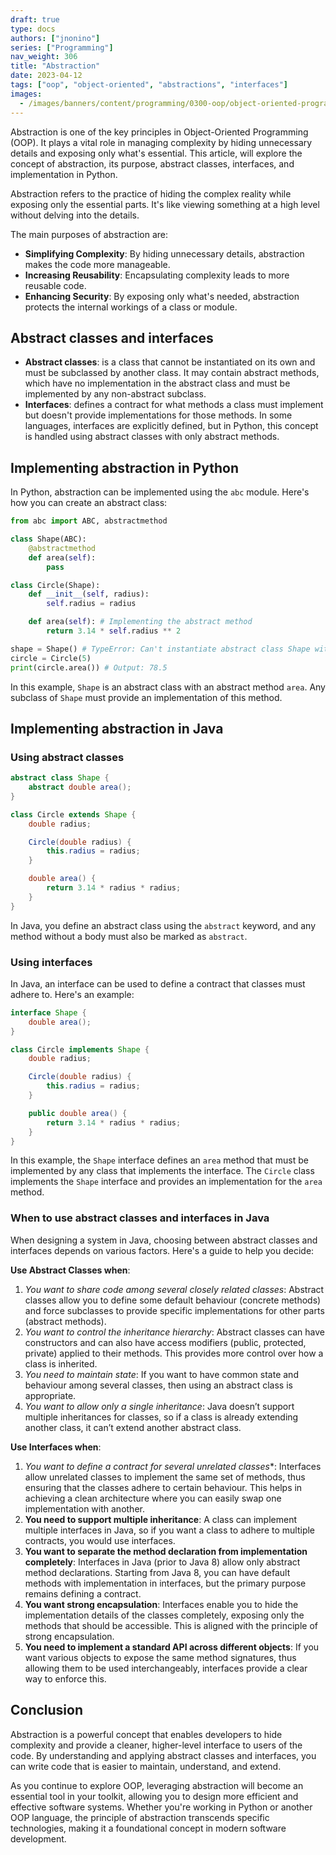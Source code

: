 ```yaml
---
draft: true
type: docs
authors: ["jnonino"]
series: ["Programming"]
nav_weight: 306
title: "Abstraction"
date: 2023-04-12
tags: ["oop", "object-oriented", "abstractions", "interfaces"]
images:
  - /images/banners/content/programming/0300-oop/object-oriented-programming.png
---
```


Abstraction is one of the key principles in Object-Oriented Programming (OOP). It plays a vital role in managing complexity by hiding unnecessary details and exposing only what's essential. This article, will explore the concept of abstraction, its purpose, abstract classes, interfaces, and implementation in Python.

Abstraction refers to the practice of hiding the complex reality while exposing only the essential parts. It's like viewing something at a high level without delving into the details.

The main purposes of abstraction are:

- **Simplifying Complexity**: By hiding unnecessary details, abstraction makes the code more manageable.
- **Increasing Reusability**: Encapsulating complexity leads to more reusable code.
- **Enhancing Security**: By exposing only what's needed, abstraction protects the internal workings of a class or module.

## Abstract classes and interfaces

- **Abstract classes**: is a class that cannot be instantiated on its own and must be subclassed by another class. It may contain abstract methods, which have no implementation in the abstract class and must be implemented by any non-abstract subclass.
- **Interfaces**: defines a contract for what methods a class must implement but doesn't provide implementations for those methods. In some languages, interfaces are explicitly defined, but in Python, this concept is handled using abstract classes with only abstract methods.

## Implementing abstraction in Python

In Python, abstraction can be implemented using the `abc` module. Here's how you can create an abstract class:

```python
from abc import ABC, abstractmethod

class Shape(ABC):
    @abstractmethod
    def area(self):
        pass

class Circle(Shape):
    def __init__(self, radius):
        self.radius = radius

    def area(self): # Implementing the abstract method
        return 3.14 * self.radius ** 2

shape = Shape() # TypeError: Can't instantiate abstract class Shape with abstract methods area
circle = Circle(5)
print(circle.area()) # Output: 78.5
```

In this example, `Shape` is an abstract class with an abstract method `area`. Any subclass of `Shape` must provide an implementation of this method.

## Implementing abstraction in Java

### Using abstract classes

```java
abstract class Shape {
    abstract double area();
}

class Circle extends Shape {
    double radius;

    Circle(double radius) {
        this.radius = radius;
    }

    double area() {
        return 3.14 * radius * radius;
    }
}
```

In Java, you define an abstract class using the `abstract` keyword, and any method without a body must also be marked as `abstract`.

### Using interfaces

In Java, an interface can be used to define a contract that classes must adhere to. Here's an example:

```java
interface Shape {
    double area();
}

class Circle implements Shape {
    double radius;

    Circle(double radius) {
        this.radius = radius;
    }

    public double area() {
        return 3.14 * radius * radius;
    }
}
```

In this example, the `Shape` interface defines an `area` method that must be implemented by any class that implements the interface. The `Circle` class implements the `Shape` interface and provides an implementation for the `area` method.

### When to use abstract classes and interfaces in Java

When designing a system in Java, choosing between abstract classes and interfaces depends on various factors. Here's a guide to help you decide:

**Use Abstract Classes when**:
1. *You want to share code among several closely related classes*: Abstract classes allow you to define some default behaviour (concrete methods) and force subclasses to provide specific implementations for other parts (abstract methods).
2. *You want to control the inheritance hierarchy*: Abstract classes can have constructors and can also have access modifiers (public, protected, private) applied to their methods. This provides more control over how a class is inherited.
3. *You need to maintain state*: If you want to have common state and behaviour among several classes, then using an abstract class is appropriate.
4. *You want to allow only a single inheritance*: Java doesn’t support multiple inheritances for classes, so if a class is already extending another class, it can’t extend another abstract class.

**Use Interfaces when**:
1. *You want to define a contract for several unrelated classes**: Interfaces allow unrelated classes to implement the same set of methods, thus ensuring that the classes adhere to certain behaviour. This helps in achieving a clean architecture where you can easily swap one implementation with another.
2. **You need to support multiple inheritance**: A class can implement multiple interfaces in Java, so if you want a class to adhere to multiple contracts, you would use interfaces.
3. **You want to separate the method declaration from implementation completely**: Interfaces in Java (prior to Java 8) allow only abstract method declarations. Starting from Java 8, you can have default methods with implementation in interfaces, but the primary purpose remains defining a contract.
4. **You want strong encapsulation**: Interfaces enable you to hide the implementation details of the classes completely, exposing only the methods that should be accessible. This is aligned with the principle of strong encapsulation.
5. **You need to implement a standard API across different objects**: If you want various objects to expose the same method signatures, thus allowing them to be used interchangeably, interfaces provide a clear way to enforce this.

## Conclusion

Abstraction is a powerful concept that enables developers to hide complexity and provide a cleaner, higher-level interface to users of the code. By understanding and applying abstract classes and interfaces, you can write code that is easier to maintain, understand, and extend.

As you continue to explore OOP, leveraging abstraction will become an essential tool in your toolkit, allowing you to design more efficient and effective software systems. Whether you're working in Python or another OOP language, the principle of abstraction transcends specific technologies, making it a foundational concept in modern software development.
